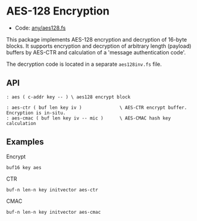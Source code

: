 # AES-128 Encryption

[code]: any/aes128.fs ()
* Code: <a href="https://github.com/jeelabs/embello/tree/master/explore/1608-forth/flib/any/aes128.fs">any/aes128.fs</a>

This package implements AES-128 encryption and decryption of 16-byte blocks. It
supports encryption and decryption of arbitrary length (payload) buffers by
AES-CTR and calculation of a 'message authentication code'.

The decryption code is located in a separate `aes128inv.fs` file.

## API

[defs]: <> (aes)
```
: aes ( c-addr key -- ) \ aes128 encrypt block
```

[defs]: <> (aes-ctr aes-cmac)
```
: aes-ctr ( buf len key iv )              \ AES-CTR encrypt buffer. Encryption is in-situ.
: aes-cmac ( buf len key iv -- mic )      \ AES-CMAC hash key calculation
```

## Examples

Encrypt

    buf16 key aes

CTR

    buf-n len-n key initvector aes-ctr

CMAC

    buf-n len-n key initvector aes-cmac
